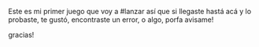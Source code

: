 Este es mi primer juego que voy a #lanzar así que si llegaste hastá acá y lo probaste, te gustó, encontraste un error, o algo, porfa avisame! 

gracias! 
